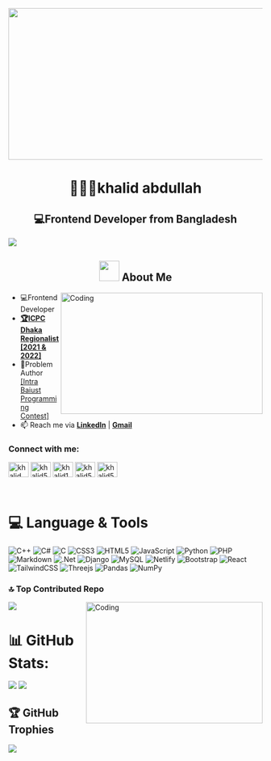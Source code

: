 <p align="center"> <a target="_blank" rel="noopener noreferrer" href="#"><img width="800" height="300" src="https://r7q6w9z6.rocketcdn.me/career/wp-content/uploads/2020/03/hello.gif" height="175px"/></a>
<h1 align="center"> 👨🏻‍🎓khalid abdullah</h1>
<h2 align="center"> 💻Frontend Developer from Bangladesh</h2>

[![](https://visitcount.itsvg.in/api?id=khalid586&icon=0&color=11)](https://visitcount.itsvg.in)


<div>
  <h2 dir="center" align = "center"><img src="https://camo.githubusercontent.com/63371d36886ee658f5a97401f393e1ab1684b2fd3de674b8f5efc7d410b2a3d0/68747470733a2f2f6d656469612e67697068792e636f6d2f6d656469612f57556c706c634d704f43456d5447427442572f67697068792e676966" width="40" data-animated-image="" ></a> <strong> About Me </strong></h2>
  <img align="right" alt="Coding" width="400" height="240" src="https://media4.giphy.com/media/3oKIPEqDGUULpEU0aQ/giphy.gif?cid=ecf05e47lduj0d53b8e9fk19rq8t0bm2z2zroj50tmzjuf4r&ep=v1_gifs_search&rid=giphy.gif&ct=g">

  <ul>
    <li> 💻Frontend Developer</li>
    <li> <a href = "https://icpc.global/ICPCID/DCRIAR9MRAEU"><b>🏆ICPC Dhaka Regionalist [2021 & 2022] </b></a></li>
    <li> 🚩Problem Author <a href = "https://toph.co/arena?practice=64765afcd47a320767c000cf#!/p/6473fe50d47a320767bfcdb8">[Intra Baiust Programming Contest]</a></li>
    <li> 📫 Reach me via <a href = "https://www.linkedin.com/in/khalid-abdullah-47b655190/"><b>LinkedIn</b></a> | <a href = "mailto:khalidcomitlla58@gmail.com"><b> Gmail</b></a></li>
  </ul> 
</div>

<h3 align="left">Connect with me:</h3>
<p align="left">
<a href="https://fb.com/profile.php?id=100008925970800" target="blank"><img align="center" src="https://raw.githubusercontent.com/rahuldkjain/github-profile-readme-generator/master/src/images/icons/Social/facebook.svg" alt="khalid abdullah" height="30" width="40" /></a>
<a href="https://www.codechef.com/users/khalid58" target="blank"><img align="center" src="https://cdn.jsdelivr.net/npm/simple-icons@3.1.0/icons/codechef.svg" alt="khalid58" height="30" width="40" /></a>
<a href="https://codeforces.com/profile/khalid10" target="blank"><img align="center" src="https://raw.githubusercontent.com/rahuldkjain/github-profile-readme-generator/master/src/images/icons/Social/codeforces.svg" alt="khalid10" height="30" width="40" /></a>
<a href="https://www.leetcode.com/khalidcomilla58
" target="blank"><img align="center" src="https://raw.githubusercontent.com/rahuldkjain/github-profile-readme-generator/master/src/images/icons/Social/leet-code.svg" alt="khalid58" height="30" width="40" /></a>
<a href="https://www.hackerearth.com/@khalidcomilla58" target="blank"><img align="center" src="https://raw.githubusercontent.com/rahuldkjain/github-profile-readme-generator/master/src/images/icons/Social/hackerearth.svg" alt="khalid58" height="30" width="40" /></a>
</p>
<br>

# 💻 Language & Tools
![C++](https://img.shields.io/badge/c++-%2300599C.svg?style=flat&logo=c%2B%2B&logoColor=white) ![C#](https://img.shields.io/badge/c%23-%23239120.svg?style=flat&logo=c-sharp&logoColor=white) ![C](https://img.shields.io/badge/c-%2300599C.svg?style=flat&logo=c&logoColor=white) ![CSS3](https://img.shields.io/badge/css3-%231572B6.svg?style=flat&logo=css3&logoColor=white) ![HTML5](https://img.shields.io/badge/html5-%23E34F26.svg?style=flat&logo=html5&logoColor=white) ![JavaScript](https://img.shields.io/badge/javascript-%23323330.svg?style=flat&logo=javascript&logoColor=%23F7DF1E) ![Python](https://img.shields.io/badge/python-3670A0?style=flat&logo=python&logoColor=ffdd54) ![PHP](https://img.shields.io/badge/php-%23777BB4.svg?style=flat&logo=php&logoColor=white) ![Markdown](https://img.shields.io/badge/markdown-%23000000.svg?style=flat&logo=markdown&logoColor=white) ![.Net](https://img.shields.io/badge/.NET-5C2D91?style=flat&logo=.net&logoColor=white) ![Django](https://img.shields.io/badge/django-%23092E20.svg?style=flat&logo=django&logoColor=white) ![MySQL](https://img.shields.io/badge/mysql-%2300f.svg?style=flat&logo=mysql&logoColor=white) ![Netlify](https://img.shields.io/badge/netlify-%23000000.svg?style=flat&logo=netlify&logoColor=#00C7B7) ![Bootstrap](https://img.shields.io/badge/bootstrap-%23563D7C.svg?style=flat&logo=bootstrap&logoColor=white) ![React](https://img.shields.io/badge/react-%2320232a.svg?style=flat&logo=react&logoColor=%2361DAFB) ![TailwindCSS](https://img.shields.io/badge/tailwindcss-%2338B2AC.svg?style=flat&logo=tailwind-css&logoColor=white) ![Threejs](https://img.shields.io/badge/threejs-black?style=flat&logo=three.js&logoColor=white) ![Pandas](https://img.shields.io/badge/pandas-%23150458.svg?style=flat&logo=pandas&logoColor=white) ![NumPy](https://img.shields.io/badge/numpy-%23013243.svg?style=flat&logo=numpy&logoColor=white)


<div>
  
### 🔝 Top Contributed Repo
![](https://github-contributor-stats.vercel.app/api?username=khalid586&limit=5&theme=tokyonight&combine_all_yearly_contributions=true)
<img align="right" alt="Coding" width="350" height="240" src="https://www.lambdatest.com/resources/images/news24.gif">
</div>

# 📊 GitHub Stats:
![](https://github-readme-streak-stats.herokuapp.com/?user=khalid586&theme=chartreuse-dark&hide_border=false)
![](https://github-readme-stats.vercel.app/api/top-langs/?username=khalid586&theme=chartreuse-dark&hide_border=false&include_all_commits=false&count_private=false&layout=compact)

## 🏆 GitHub Trophies
![](https://github-profile-trophy.vercel.app/?username=khalid586&theme=radical&no-frame=false&no-bg=true&margin-w=4)
